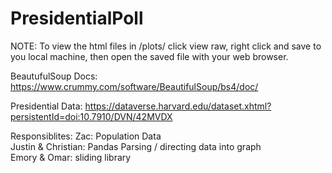 # PresidentialPoll

NOTE: To view the html files in /plots/ click view raw, right click and save to you local machine, then open the saved file with your web browser.    

BeautufulSoup Docs: https://www.crummy.com/software/BeautifulSoup/bs4/doc/

Presidential Data: https://dataverse.harvard.edu/dataset.xhtml?persistentId=doi:10.7910/DVN/42MVDX


Responsiblites: 
Zac: Population Data   
Justin & Christian: Pandas Parsing / directing data into graph   
Emory & Omar: sliding library   





